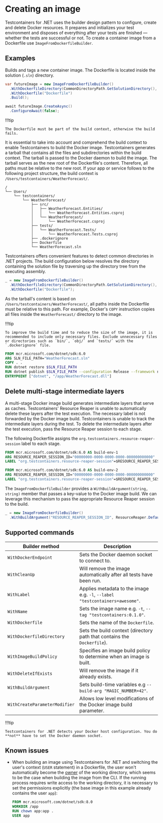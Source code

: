 # Creating an image

Testcontainers for .NET uses the builder design pattern to configure, create and delete Docker resources. It prepares and initializes your test environment and disposes of everything after your tests are finished — whether the tests are successful or not. To create a container image from a Dockerfile use `ImageFromDockerfileBuilder`.

## Examples

Builds and tags a new container image. The Dockerfile is located inside the solution (`.sln`) directory.

```csharp
var futureImage = new ImageFromDockerfileBuilder()
  .WithDockerfileDirectory(CommonDirectoryPath.GetSolutionDirectory(), string.Empty)
  .WithDockerfile("Dockerfile")
  .Build();

await futureImage.CreateAsync()
  .ConfigureAwait(false);
```

!!!tip

    The Dockerfile must be part of the build context, otherwise the build fails.

It is essential to take into account and comprehend the build context to enable Testcontainers to build the Docker image. Testcontainers generates a tarball that contains all the files and subdirectories within the build context. The tarball is passed to the Docker daemon to build the image. The tarball serves as the new root of the Dockerfile's content. Therefore, all paths must be relative to the new root. If your app or service follows to the following project structure, the build context is `/Users/testcontainers/WeatherForecast/`.

    /
    └── Users/
        └── testcontainers/
            └── WeatherForecast/
                ├── src/
                │   ├── WeatherForecast.Entities/
                │   │   └── WeatherForecast.Entities.csproj
                │   └── WeatherForecast/
                │       └── WeatherForecast.csproj
                ├── tests/
                │   └── WeatherForecast.Tests/
                │       └── WeatherForecast.Tests.csproj
                ├── .dockerignore
                ├── Dockerfile
                └── WeatherForecast.sln

Testcontainers offers convenient features to detect common directories in .NET projects. The build configuration below resolves the directory containing the solution file by traversing up the directory tree from the executing assembly.

```csharp
_ = new ImageFromDockerfileBuilder()
  .WithDockerfileDirectory(CommonDirectoryPath.GetSolutionDirectory(), string.Empty)
  .WithDockerfile("Dockerfile");
```

As the tarball's content is based on `/Users/testcontainers/WeatherForecast/`, all paths inside the Dockerfile must be relative to this path. For example, Docker's `COPY` instruction copies all files inside the `WeatherForecast/` directory to the image.

!!!tip

    To improve the build time and to reduce the size of the image, it is recommended to include only necessary files. Exclude unnecessary files or directories such as `bin/`, `obj/` and `tests/` with the `.dockerignore` file.

```Dockerfile
FROM mcr.microsoft.com/dotnet/sdk:6.0
ARG SLN_FILE_PATH="WeatherForecast.sln"
COPY . .
RUN dotnet restore $SLN_FILE_PATH
RUN dotnet publish $SLN_FILE_PATH --configuration Release --framework net6.0 --output app
ENTRYPOINT ["dotnet", "/app/WeatherForecast.dll"]
```

## Delete multi-stage intermediate layers

A multi-stage Docker image build generates intermediate layers that serve as caches. Testcontainers' Resource Reaper is unable to automatically delete these layers after the test execution. The necessary label is not forwarded by the Docker image build. Testcontainers is unable to track the intermediate layers during the test. To delete the intermediate layers after the test execution, pass the Resource Reaper session to each stage.

The following Dockerfile assigns the `org.testcontainers.resource-reaper-session` label to each stage.

```Dockerfile
FROM mcr.microsoft.com/dotnet/sdk:6.0 AS build-env-1
ARG RESOURCE_REAPER_SESSION_ID="00000000-0000-0000-0000-000000000000"
LABEL "org.testcontainers.resource-reaper-session"=$RESOURCE_REAPER_SESSION_ID

FROM mcr.microsoft.com/dotnet/sdk:6.0 AS build-env-2
ARG RESOURCE_REAPER_SESSION_ID="00000000-0000-0000-0000-000000000000"
LABEL "org.testcontainers.resource-reaper-session"=$RESOURCE_REAPER_SESSION_ID
```

The `ImageFromDockerfileBuilder` provides a `WithBuildArgument(string, string)` member that passes a key-value to the Docker image build. We can leverage this mechanism to pass the appropriate Resource Reaper session to the build.

```csharp
_ = new ImageFromDockerfileBuilder()
  .WithBuildArgument("RESOURCE_REAPER_SESSION_ID", ResourceReaper.DefaultSessionId.ToString("D"));
```

## Supported commands

| Builder method                | Description                                                                  |
|-------------------------------|------------------------------------------------------------------------------|
| `WithDockerEndpoint`          | Sets the Docker daemon socket to connect to.                                 |
| `WithCleanUp`                 | Will remove the image automatically after all tests have been run.           |
| `WithLabel`                   | Applies metadata to the image e.g. `-l`, `--label "testcontainers=awesome"`. |
| `WithName`                    | Sets the image name e.g. `-t`, `--tag "testcontainers:0.1.0"`.               |
| `WithDockerfile`              | Sets the name of the `Dockerfile`.                                           |
| `WithDockerfileDirectory`     | Sets the build context (directory path that contains the `Dockerfile`).      |
| `WithImageBuildPolicy`        | Specifies an image build policy to determine when an image is built.         |
| `WithDeleteIfExists`          | Will remove the image if it already exists.                                  |
| `WithBuildArgument`           | Sets build-time variables e.g `--build-arg "MAGIC_NUMBER=42"`.               |
| `WithCreateParameterModifier` | Allows low level modifications of the Docker image build parameter.          |

!!!tip

    Testcontainers for .NET detects your Docker host configuration. You do **not** have to set the Docker daemon socket.

## Known issues

- When building an image using Testcontainers for .NET and switching the user's context (`USER` statement) in a Dockerfile, the user won't automatically become the [owner](https://github.com/testcontainers/testcontainers-dotnet/issues/1171#issuecomment-2099197840) of the working directory, which seems to be the case when building the image from the CLI. If the running process requires write access to the working directory, it is necessary to set the permissions explicitly (the base image in this example already contains the user `app`):

   ```Dockerfile
   FROM mcr.microsoft.com/dotnet/sdk:8.0
   WORKDIR /app
   RUN chown app:app .
   USER app
   ```
